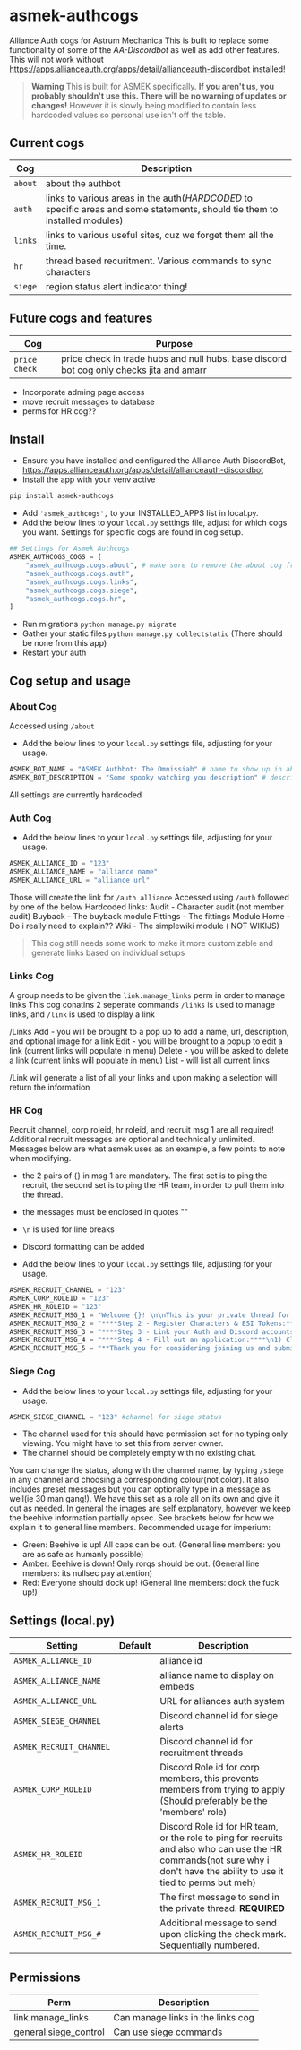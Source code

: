 # asmek-authcogs

Alliance Auth cogs for Astrum Mechanica
This is built to replace some functionality of some of the *AA-Discordbot* as well as add other features.
This will not work without <https://apps.allianceauth.org/apps/detail/allianceauth-discordbot> installed!

> **Warning**
> This is built for ASMEK specifically. **If you aren't us, you probably shouldn't use this. There will be no warning of updates or changes!**
> However it is slowly being modified to contain less hardcoded values so personal use isn't off the table.

## Current cogs

Cog |  Description
--- | ---
`about` | about the authbot
`auth` | links to various areas in the auth(*HARDCODED* to specific areas and some statements, should tie them to installed modules)
`links` | links to various useful sites, cuz we forget them all the time.
`hr` | thread based recuritment. Various commands to sync characters
`siege` | region status alert indicator thing!

## Future cogs and features

Cog |  Purpose
--- | ---
`price check` | price check in trade hubs and null hubs. base discord bot cog only checks jita and amarr

- Incorporate adming page access
- move recruit messages to database
- perms for HR cog??

## Install

- Ensure you have installed and configured the Alliance Auth DiscordBot, <https://apps.allianceauth.org/apps/detail/allianceauth-discordbot>
- Install the app with your venv active

```bash
pip install asmek-authcogs
```

- Add `'asmek_authcogs',` to your INSTALLED_APPS list in local.py.
- Add the below lines to your `local.py` settings file, adjust for which cogs you want. Settings for specific cogs are found in cog setup.

```python
## Settings for Asmek Authcogs
ASMEK_AUTHCOGS_COGS = [
    "asmek_authcogs.cogs.about", # make sure to remove the about cog from aadiscordbot if using this
    "asmek_authcogs.cogs.auth",
    "asmek_authcogs.cogs.links",
    "asmek_authcogs.cogs.siege",
    "asmek_authcogs.cogs.hr",
]

```

- Run migrations `python manage.py migrate`
- Gather your static files `python manage.py collectstatic` (There should be none from this app)
- Restart your auth

## Cog setup and usage

### About Cog

Accessed using `/about`

- Add the below lines to your `local.py` settings file, adjusting for your usage.

```python
ASMEK_BOT_NAME = "ASMEK Authbot: The Omnissiah" # name to show up in about 
ASMEK_BOT_DESCRIPTION = "Some spooky watching you description" # description for about
```

All settings are currently hardcoded

### Auth Cog

- Add the below lines to your `local.py` settings file, adjusting for your usage.

```python
ASMEK_ALLIANCE_ID = "123"
ASMEK_ALLIANCE_NAME = "alliance name"
ASMEK_ALLIANCE_URL = "alliance url"
```

Those will create the link for `/auth alliance`
Accessed using `/auth` followed by one of the below
Hardcoded links:
    Audit - Character audit (not member audit)
    Buyback - The buyback module
    Fittings - The fittings Module
    Home - Do i really need to explain??
    Wiki - The simplewiki module ( NOT WIKIJS)

> This cog still needs some work to make it more customizable and generate links based on individual setups

### Links Cog

A group needs to be given the `link.manage_links` perm in order to manage links
This cog conatins 2 seperate commands
`/links` is used to manage links, and `/link` is used to display a link

/Links
    Add - you will be brought to a pop up to add a name, url, description, and optional image for a link
    Edit - you will be brought to a popup to edit a link (current links will populate in menu)
    Delete - you will be asked to delete a link (current links will populate in menu)
    List - will list all current links

/Link
    will generate a list of all your links and upon making a selection will return the information

### HR Cog

Recruit channel, corp roleid, hr roleid, and recruit msg 1 are all required!
Additional recruit messages are optional and technically unlimited.
Messages below are what asmek uses as an example, a few points to note when modifying.

- the 2 pairs of {} in msg 1 are mandatory. The first set is to ping the recruit, the second set is to ping the HR team, in order to pull them into the thread.
- the messages must be enclosed in quotes ""
- `\n` is used for line breaks
- Discord formatting can be added

- Add the below lines to your `local.py` settings file, adjusting for your usage.

```python
ASMEK_RECRUIT_CHANNEL = "123"
ASMEK_CORP_ROLEID = "123"
ASMEK_HR_ROLEID = "123"
ASMEK_RECRUIT_MSG_1 = "Welcome {}! \n\nThis is your private thread for moving through the recruitment process with Astrum Mechanica. We are excited to have you here! \n\nThe {} is here and can assist with any questions you may have during the process.\n\nA few important points to note before you continue with the application process:\n- We are apart of the LAWN alliance and a member of the IMPERIUM coalition\n- A full ESI caracter audit needs to be completed for **ALL** of your toons\n- A voice interview must be completed as part of the application process\n- You must be able to communicate via voice comms\n- We have a **2 Million** skill point minimum\n- We do not have a specialty, we participate in all aspects of EVE\n\nIf you wish to continue with your application, please follow the instructions below!\n\n****Step 1 - Login to Auth:****\n1) Proceed to <https://asmek.space>\n2) Login using your **MAIN** character\n3) Enter your email address\n\nYou should now be on the main dashboard page.\n\n Click the :white_check_mark: below to continue to step 2 of 4."
ASMEK_RECRUIT_MSG_2 = "****Step 2 - Register Characters & ESI Tokens:****\n1) Click on **Character Audit** on the left-hand menu.\n2) Click on the **Blue +** in the top right corner\n3) Login and allow the requested token\n4) Repeat step #3 for **ALL** of your characters\n5) Once you have completed step #4, if any characters are yellow push the green refresh icon in the top right corner.\n\nYou should now see all of your characters displayed as green and the various navigation areas will populate with your information.\n\n Click the :white_check_mark: below to continue to step 3 of 4."
ASMEK_RECRUIT_MSG_3 = "****Step 3 - Link your Auth and Discord accounts:****\n1) Click on **Services** on the left-hand menu.\n2) On the **Discord** row that is displayed, click the chekmark button under **Action**.\n3) If you're not already logged into Discord in your browser,you'll be asked to log in.\n4) Once logged in, you'll be presented with a screen asking you to authorize ASMEK Authbot to have limited access to your Discord account. Click **Authorize**.\n\nOnce that's done, your Auth and Discord acounts should be fully linked.\n\n Click the :white_check_mark: below to continue to step 4 of 4."
ASMEK_RECRUIT_MSG_4 = "****Step 4 - Fill out an application:****\n1) Click on **Applications** on the left-hand menu.\n2)Click **Create Application** in the top right of the page.\n3) Click the **Astrum Mechanica** button in the middle of the page.\n4) Answer the questions contained in the application, then click **Submit** at the bottom of the page.\n\n When done, click the :white_check_mark: below."
ASMEK_RECRUIT_MSG_5 = "**Thank you for considering joining us and submitting your application!\n\nThe HR team has been alerted of your completed application, and should review it shortly. Please allow atleast **24 hours** for someone to look over your application and submitted characters. If there are any questions or concerns, someone will reach out to you in this thread.\n\nThe HR team will reach out to schedule an interview, if they choose to continue your application."
```

### Siege Cog

- Add the below lines to your `local.py` settings file, adjusting for your usage.

```python
ASMEK_SIEGE_CHANNEL = "123" #channel for siege status
```

- The channel used for this should have permission set for no typing only viewing. You might have to set this from server owner.
- The channel should be completely empty with no existing chat.

You can change the status, along with the channel name, by typing `/siege` in any channel and choosing a corresponding colour(not color). It also includes preset messages but you can optionally type in a message as well(ie 30 man gang!).
We have this set as a role all on its own and give it out as needed.
In general the images are self explanatory, however we keep the beehive information partially opsec. See brackets below for how we explain it to general line members.
Recommended usage for imperium:

- Green: Beehive is up! All caps can be out. (General line members: you are as safe as humanly possible)
- Amber: Beehive is down! Only rorqs should be out. (General line members: its nullsec pay attention)
- Red: Everyone should dock up! (General line members: dock the fuck up!)

## Settings (local.py)

Setting | Default | Description
--- | --- | ---
`ASMEK_ALLIANCE_ID` |  | alliance id
`ASMEK_ALLIANCE_NAME` |  | alliance name to display on embeds
`ASMEK_ALLIANCE_URL` |  | URL for alliances auth system
`ASMEK_SIEGE_CHANNEL` |  | Discord channel id for siege alerts
`ASMEK_RECRUIT_CHANNEL` |  | Discord channel id for recruitment threads
`ASMEK_CORP_ROLEID` |  | Discord Role id for corp members, this prevents members from trying to apply (Should preferably be the 'members' role)
`ASMEK_HR_ROLEID` |  | Discord Role id for HR team, or the role to ping for recruits and also who can use the HR commands(not sure why i don't have the ability to use it tied to perms but meh)
`ASMEK_RECRUIT_MSG_1` |  | The first message to send in the private thread. **REQUIRED**
`ASMEK_RECRUIT_MSG_#` |  | Additional message to send upon clicking the check mark. Sequentially numbered.

## Permissions

Perm | Description
--- | ---
 link.manage_links | Can manage links in the links cog
 general.siege_control | Can use siege commands
